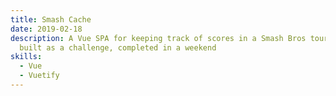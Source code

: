 ```yaml
---
title: Smash Cache
date: 2019-02-18
description: A Vue SPA for keeping track of scores in a Smash Bros tournament,
  built as a challenge, completed in a weekend
skills:
  - Vue
  - Vuetify
---
```

